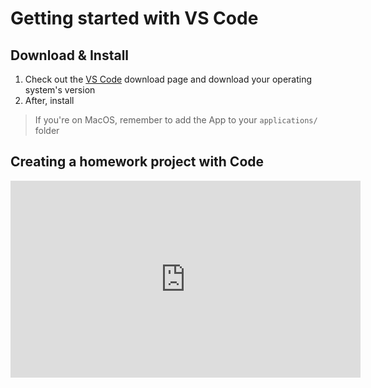 # Getting started with VS Code

## Download & Install
1. Check out the [VS Code](https://code.visualstudio.com/Download) download page and download your operating system's version
2. After, install

> If you're on MacOS, remember to add the App to your `applications/` folder

## Creating a homework project with Code
<iframe width="560" height="315" src="https://www.youtube.com/embed/Qx1oiGDah2E" title="YouTube video player" frameborder="0" allow="accelerometer; autoplay; clipboard-write; encrypted-media; gyroscope; picture-in-picture; web-share" allowfullscreen></iframe>